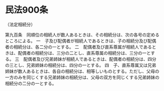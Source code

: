 # 民法900条
（法定相続分）

第九百条　同順位の相続人が数人あるときは、その相続分は、次の各号の定めるところによる。
一　子及び配偶者が相続人であるときは、子の相続分及び配偶者の相続分は、各二分の一とする。
二　配偶者及び直系尊属が相続人であるときは、配偶者の相続分は、三分の二とし、直系尊属の相続分は、三分の一とする。
三　配偶者及び兄弟姉妹が相続人であるときは、配偶者の相続分は、四分の三とし、兄弟姉妹の相続分は、四分の一とする。
四　子、直系尊属又は兄弟姉妹が数人あるときは、各自の相続分は、相等しいものとする。ただし、父母の一方のみを同じくする兄弟姉妹の相続分は、父母の双方を同じくする兄弟姉妹の相続分の二分の一とする。